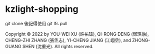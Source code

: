 # kzlight-shopping
git clone 後記得使用 git lfs pull


Copyright © 2022 by YOU-WEI XU (許祐瑋), QI-RONG DENG (鄧琪融), CHENG-ZHI ZHANG (張丞志), YI-CHENG JIANG (江翊丞), and ZHONG-GUANG SHEN (沈重光). All rights reserved.





